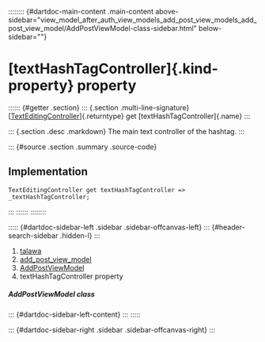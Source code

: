:::::::: {#dartdoc-main-content .main-content above-sidebar="view_model_after_auth_view_models_add_post_view_models_add_post_view_model/AddPostViewModel-class-sidebar.html" below-sidebar=""}
<div>

# [textHashTagController]{.kind-property} property

</div>

:::::: {#getter .section}
::: {.section .multi-line-signature}
[[TextEditingController](https://api.flutter.dev/flutter/widgets/TextEditingController-class.html)]{.returntype}
get [textHashTagController]{.name}
:::

::: {.section .desc .markdown}
The main text controller of the hashtag.
:::

::: {#source .section .summary .source-code}
## Implementation

``` language-dart
TextEditingController get textHashTagController => _textHashTagController;
```
:::
::::::
::::::::

::::: {#dartdoc-sidebar-left .sidebar .sidebar-offcanvas-left}
::: {#header-search-sidebar .hidden-l}
:::

1.  [talawa](../../index.html)
2.  [add_post_view_model](../../view_model_after_auth_view_models_add_post_view_models_add_post_view_model/)
3.  [AddPostViewModel](../../view_model_after_auth_view_models_add_post_view_models_add_post_view_model/AddPostViewModel-class.html)
4.  textHashTagController property

##### AddPostViewModel class

::: {#dartdoc-sidebar-left-content}
:::
:::::

::: {#dartdoc-sidebar-right .sidebar .sidebar-offcanvas-right}
:::
